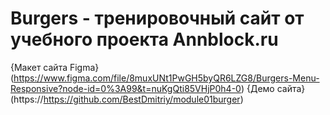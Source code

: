 # Burgers - тренировочный сайт от учебного проекта Annblock.ru

{Макет сайта Figma} (https://www.figma.com/file/8muxUNt1PwGH5byQR6LZG8/Burgers-Menu-Responsive?node-id=0%3A99&t=nuKgQti85VHjP0h4-0)
{Демо сайта} (https://https://github.com/BestDmitriy/module01burger)